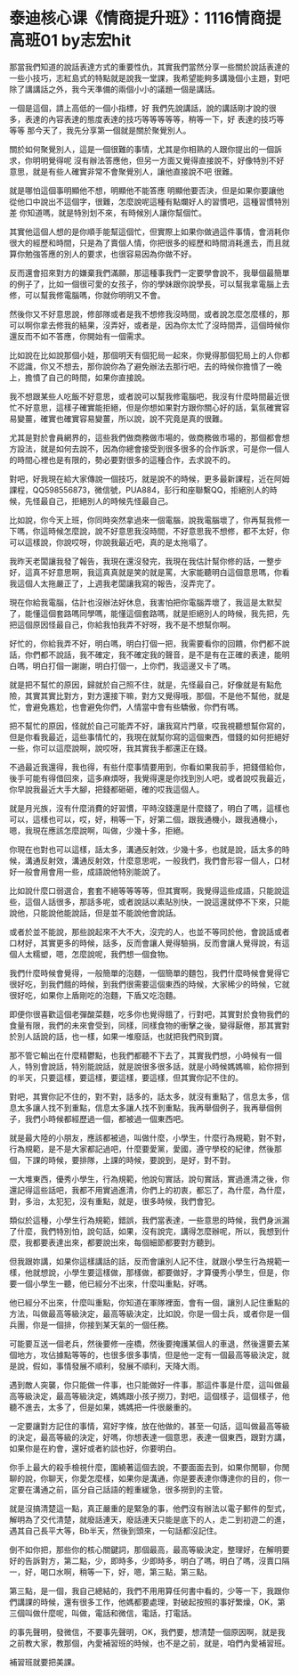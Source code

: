 # 泰迪核心课《情商提升班》：1116情商提高班01 by志宏hit

那當我們知道的說話表達方式的重要性仇，其實我們當然分享一些關於說話表達的一些小技巧，志紅島式的特點就是說我一堂課，我希望能夠多講幾個小主題，對吧 除了講講話之外，我今天準備的兩個小小的議題一個是講話。

一個是這個，請上高低的一個小指標，好 我們先說講話，說的講話剛才說的很多，表達的內容表達的態度表達的技巧等等等等等，稍等一下，好 表達的技巧等等等 那今天了，我先分享第一個就是關於聚覺別人。

關於如何聚覺別人，這是一個很難的事情，尤其是你相熟的人跟你提出的一個訴求，你明明覺得呢 沒有辦法答應他，但另一方面又覺得直接說不，好像特別不好意思，就是有些人確實非常不會聚覺別人，讓他直接說不吧 很難。

就是哪怕這個事明顯他不想，明顯他不能答應 明顯他要否決，但是如果你要讓他從他口中說出不這個字，很難，怎麼說呢這種有點爛好人的習慣吧，這種習慣特別差 你知道嗎，就是特別划不來，有時候別人讓你幫個忙。

其實他這個人想的是你順手能幫這個忙，但實際上如果你做過這件事情，會消耗你很大的經歷和時間，只是為了賣個人情，你把很多的經歷和時間消耗進去，而且就算你勉強答應的別人的要求，也很容易因為你做不好。

反而還會招來對方的嫌棄我們滿願，那這種事我們一定要學會說不，我舉個最簡單的例子了，比如一個很可愛的女孩子，你的學妹跟你說學長，可以幫我拿電腦上去修，可以幫我修電腦嗎，你就你明明又不會。

然後你又不好意思說，修部隊或者是我不想修我沒時間，或者說怎麼怎麼樣的，那可以啊你拿去修我的結果，沒弄好，或者是，因為你太忙了沒時間弄，這個時候你還反而不如不答應，你開始有一個需求。

比如說在比如說那個小娃，那個明天有個犯局一起來，你覺得那個犯局上的人你都不認識，你又不想去，那你說你為了避免辦法去那行吧，去的時候你擔憤了一晚上，擔憤了自己的時間，如果你直接說。

我不想跟某些人吃飯不好意思，或者說可以幫我修電腦吧，我沒有什麼時間最近很忙不好意思，這樣子確實能拒絕，但是你想如果對方跟你關心好的話，氣氛確實容易變薑，確實也確實容易變薑，所以說，說不究竟是真的很難。

尤其是對於會員網界的，這些我們做商務做市場的，做商務做市場的，那個都會想方設法，就是如何去說不，因為你總會接受到很多很多的合作訴求，可是你一個人的時間心裡也是有限的，勢必要對很多的這種合作，去求說不的。

對吧，好我現在給大家傳說一個技巧，就是說不的時候，更多最新課程，近在阿姆課程，QQ598556873，微信號，PUA884，彭行和座聯繫QQ，拒絕別人的時候，先怪最自己，拒絕別人的時候先怪最自己。

比如說，你今天上班，你同時突然拿過來一個電腦，說我電腦壞了，你再幫我修一下嗎，你這時候怎麼說，說不好意思我沒時間，不好意思我不想修，都不太好，你可以這樣說，你說哎呀，你說我最近吧，真的是太拖塌了。

我昨天老闆讓我發了報告，我現在還沒發完，我現在我估計幫你修的話，一整步好，這真不好意思啊，我這真真就是笑的就是罵，大家能聽明白這個意思嗎，你看我這個人太拖嚴正了，上週我老闆讓我寫的報告，沒弄完了。

現在你給我電腦，估計也沒辦法好休息，我害怕把你電腦弄壞了，我這是太默契了，能懂這個套路嗎同學嗎，能懂這個套路嗎，就是拒絕別人的時候，我先把，先把這個原因怪最自己，你給我怕我弄不好呀，我不是不想幫你啊。

好忙的，你給我弄不好，明白嗎，明白打個一把，我需要看你的回饋，你們都不說話，你們都不說話，我不確定，我不確定我的聲音，是不是有在正確的表達，能明白嗎，明白打個一謝謝，明白打個一，上你們，我這邊又卡了嗎。

就是把不幫忙的原因，歸就於自己照不住，就是，先怪最自己，好像就是有點危險，其實其實比對方，對方還接下嘛，對方又覺得哦，那個，不是他不幫他，就是忙，會避免尷尬，也會避免你們，人情當中會有些驕傲，你們有嗎。

把不幫忙的原因，怪就於自己可能弄不好，讓我寫片門章，哎我視聽想幫你寫的，但是你看我最近，這些事情忙的，我現在就幫你寫的這個東西，借錢的如何拒絕好一些，你可以這麼說啊，說哎呀，我其實我手都還正在錢。

不過最近我還得，我也得，有些什麼事情要用到，你看如果我前手，把錢借給你，後手可能有得借回來，這多麻煩呀，我覺得還是你找到別人吧，或者說哎我最近，你早說我最近大手大腳，把錢都砸砸，確的哎我這個人。

就是月光族，沒有什麼消費的好習慣，平時沒錢還是什麼錢了，明白了嗎，這樣也可以，這樣也可以，哎，好，稍等一下，好第二個，跟我通機小，跟我通機小，嗯，我現在應該怎麼說啊，叫做，少幾十多，拒絕。

你現在也對也可以這樣，話太多，溝通反射效，少幾十多，也就是說，話太多的時候，溝通反射效，溝通反射效，什麼意思呢，一般我們，我們會形容一個人，口材好一般會用會用一些，成語說他特別能說了。

比如說什麼口弱選合，套套不絕等等等等，但其實啊，我覺得這些成語，只能說這些，這個人話很多，那話多呢，或者說話以素貼別快，一說這還就停不下來，只能說他，只能說他能說話，但是並不能說他會說話。

或者於並不能說，那些說起來不大不大，沒完的人，也並不等同於他，會說話或者口材好，其實更多的時候，話多，反而會讓人覺得驗捐，反而會讓人覺得說，有這個人太糯塑，嗯，怎麼說呢，我們想一個食物。

我們什麼時候會覺得，一般簡單的泡麵，一個簡單的麵包，我們什麼時候會覺得它很好吃，到我們餓的時候，到我們很需要這個東西的時候，大家稀少的時候，它就很好吃，如果你上盾剛吃的泡麵，下盾又吃泡麵。

即便你很喜歡這個老彈酸菜麵，吃多你也覺得餓了，行對吧，其實對於食物我們的食量有限，我們的未來會受到，同樣，同樣食物的衝擊之後，變得厭倦，那其實對於別人話說的話，也一樣，如果一堆廢話，也就把我們飛到寶。

那不管它輸出在什麼精鬱點，也我們都聽不下去了，其實我們想，小時候有一個人，特別會說話，特別能說話，就是說很多很多話，就是小時候媽媽嘛，給你撈到的半天，只要這樣，要這樣，要這樣，要這樣，但其實你記不住的。

對吧，其實你記不住的，對不對，話多的，話太多，就沒有重點了，信息太多，信息太多讓人找不到重點，信息太多讓人找不到重點，我再舉個例子，我再舉個例子，我們小時候都經歷過一個，都被過一個東西吧。

就是最大陸的小朋友，應該都被過，叫做什麼，小學生，什麼行為規範，對不對，行為規範，是不是大家都記過吧，什麼要愛黨，愛國，遵守學校的紀律，然後那個，下課的時候，要排隊，上課的時候，要說到，是好，對不對。

一大堆東西，優秀小學生，行為規範，他說句實話，說句實話，實過進清之後，你還記得這些話吧，我都不用實過進清，你們上的初衷，都忘了，為什麼，為什麼，對，多治，太犯犯，沒有重點，就是，很多時候，我們會犯。

類似於這種，小學生行為規範，錯誤，我們當表達，一些意思的時候，我們身派漏了什麼，我們特別怕，說句話，如果，沒有說完，講得怎麼辦呢，所以，我想到什麼，我都要表達出來，都要說出來，每個細節都要對方聽到。

但我跟妳講，如果你這樣講話的話，反而會讓別人記不住，就跟小學生行為規範一樣，他就想說，小學生要這樣做，那樣做，都要做好，才算優秀小學生，但是，你要一個小學生一聽，他已經分不出來，什麼叫重點，好嗎。

他已經分不出來，什麼叫重點，你知道在軍隊裡面，會有一個，讓別人記住重點的方法，叫做最高等級決定，最高等級決定，比如說，你是一個士兵，或者你是一個兵團，你是一個排，你接到某天氣的一個任務。

可能要互送一個老兵，然後要修一座橋，然後要掩護某個人的車退，然後還要去某個地方，攻佔據點等等的，也很多很多事情，但是他一定有一個最高等級決定，就是說，假如，事情發展不順利，發展不順利，天降大雨。

遇到敵人突襲，你只能做一件事，也只能做好一件事，那這件事是什麼，這叫做最高等級決定，最高等級決定，媽媽跟小孩子撈刀，對吧，這個樣子，這個樣子，他聽不進去，太多了，但是如果，媽媽把一件很嚴重的。

一定要讓對方記住的事情，寫好字條，放在他做的，甚至一句話，這叫做最高等級的決定，最高等級的決定，好嗎，你想表達一個意思，表達一個東西，跟對方講，如果你是在約會，還好或者約談也好，你要明白。

你手上最大的殺手檢視什麼，圍繞著這個去說，不要面面去到，如果你閒聊，你閒聊的說，你聊天，你愛怎麼樣，如果你是溝通，你是要表達你傳達你的目的，你一定要在溝通之前，區分自己話語的輕重緩急，很多撈到的主管。

就是沒搞清楚這一點，真正嚴重的是緊急的事，他們沒有辦法以電子郵件的型式，解明為了交代清楚，就廢話連天，廢話連天只能是底下的人，走二到初遊二的進，遇其自己長平大等，Bb半天，然後到頭來，一句話都沒記住。

倒不如你把，那些你的核心關鍵詞，那個最高，最高等級決定，整理好，在解明要好的告訴對方，第二點，少，即時多，少即時多，明白了嗎，明白了嗎，沒賣口隔一，好，喝口水啊，稍等一下，好，嗯，第三點，第三點。

第三點，是一個，我自己總結的，我們不用用算任何書中看的，少等一下，我跟你們講課的時候，還有很多工作，他媽都要處理，對破起按照的事好繁燥，OK，第三個叫做什麼呢，叫做，電話和微信，電話，打電話。

的事先聲明，發微信，不要事先聲明，OK，我們要，想清楚一個原因啊，就是我之前教大家，教那個，內愛補習班的時候，也不是之前，就是，咱們內愛補習班。

補習班就要把美課。